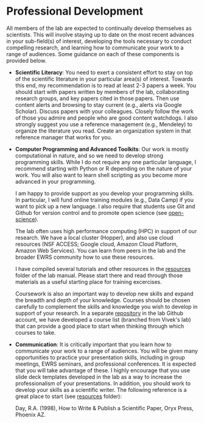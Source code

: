 # Professional Development

All members of the lab are expected to continually develop themselves as scientists. This will involve staying up to date on the most recent advances in your sub-field(s) of interest, developing the tools necessary to conduct compelling research, and learning how to communicate your work to a range of audiences. Some guidance on each of these components is provided below. 

* **Scientific Literacy**: You need to exert a consistent effort to stay on top of the scientific literature in your particular area(s) of interest. Towards this end, my recommendation is to read at least 2-3 papers a week. You should start with papers written by members of the lab, collaborating research groups, and key papers cited in those papers. Then use content alerts and browsing to stay current (e.g., alerts via Google Scholar). Discuss papers with your colleagues. Closely follow the work of those you admire and people who are good content watchdogs. I also strongly suggest you use a reference management (e.g., Mendeley) to organize the literature you read. Create an organization system in that reference manager that works for you. 

* **Computer Programming and Advanced Toolkits**: Our work is mostly computational in nature, and so we need to develop strong programming skills. While I do not require any one particular language, I recommend starting with Python or R depending on the nature of your work. You will also want to learn shell scripting as you become more advanced in your programming. 

  I am happy to provide support as you develop your programming skills. In particular, I will fund online training modules (e.g., Data Camp) if you want to pick up a new language. I also require that students use Git and Github for version control and to promote open science (see [open-science](open-science.md)). 

  The lab often uses high performance computing (HPC) in support of our research. We have a local cluster (Hopper), and also use cloud resources (NSF ACCESS; Google cloud, Amazon Cloud Platform, Amazon Web Services). You can learn from peers in the lab and the broader EWRS community how to use these resources.  

  I have compiled several tutorials and other resources in the [resources](resources) folder of the lab manual. Please start there and read through those materials as a useful starting place for training excercises. 

  Coursework is also an important way to develop new skills and expand the breadth and depth of your knowledge. Courses should be chosen carefully to complement the skills and knowledge you wish to develop in support of your research. In a separate [repository](https://github.com/SteinschneiderLab/class-list) in the lab Github account, we have developed a course list (branched from Vivek's lab) that can provide a good place to start when thinking through which courses to take. 

* **Communication**: It is critically important that you learn how to communicate your work to a range of audiences. You will be given many opportunities to practice your presentation skills, including in group meetings, EWRS seminars, and professional conferences. It is expected that you will take advantage of these. I highly encourage that you use slide deck templates developed in the lab as a way to increase the professionalism of your presentations. In addition, you should work to develop your skills as a scientific writer. The following reference is a great place to start (see [resources](resources) folder): 

  Day, R.A. (1998), How to Write & Publish a Scientific Paper, Oryx Press, Phoenix AZ.  
